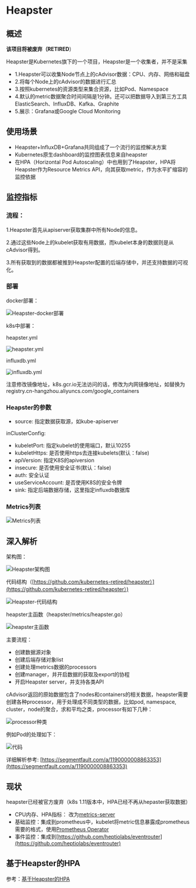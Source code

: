 # Heapster

## 概述 <a id="gai-shu"></a>

**该项目将被废弃（RETIRED**）

Heapster是Kubernetes旗下的一个项目，Heapster是一个收集者，并不是采集

* 1.Heapster可以收集Node节点上的cAdvisor数据：CPU、内存、网络和磁盘
* 2.将每个Node上的cAdvisor的数据进行汇总
* 3.按照kubernetes的资源类型来集合资源，比如Pod、Namespace
* 4.默认的metric数据聚合时间间隔是1分钟。还可以把数据导入到第三方工具ElasticSearch、InfluxDB、Kafka、Graphite
* 5.展示：Grafana或Google Cloud Monitoring

## 使用场景 <a id="shi-yong-chang-jing"></a>

* Heapster+InfluxDB+Grafana共同组成了一个流行的监控解决方案
* Kubernetes原生dashboard的监控图表信息来自heapster
* 在HPA（Horizontal Pod Autoscaling）中也用到了Heapster，HPA将Heapster作为Resource Metrics API，向其获取metric，作为水平扩缩容的监控依据

## 监控指标 <a id="jian-kong-zhi-biao"></a>

### 流程： <a id="liu-cheng"></a>

1.Heapster首先从apiserver获取集群中所有Node的信息。

 2.通过这些Node上的kubelet获取有用数据，而kubelet本身的数据则是从cAdvisor得到。

 3.所有获取到的数据都被推到Heapster配置的后端存储中，并还支持数据的可视化。

### 部署 <a id="bu-shu"></a>

docker部署：

![Heapster-docker&#x90E8;&#x7F72;](http://www.xuyasong.com/wp-content/uploads/2019/01/04df980f537101f123140ac0084a1196.png)

k8s中部署：

heapster.yml

![heapster.yml](http://www.xuyasong.com/wp-content/uploads/2019/01/7f71e6306f278e8d5f2a95bb140d90bb.png)

influxdb.yml

![ influxdb.yml](http://www.xuyasong.com/wp-content/uploads/2019/01/8ecf4d51cc9c64775eaedcef1f911518.png)

注意修改镜像地址，k8s.gcr.io无法访问的话，修改为内网镜像地址，如替换为registry.cn-hangzhou.aliyuncs.com/google\_containers

### Heapster的参数 <a id="heapster-de-can-shu"></a>

* source: 指定数据获取源，如kube-apiserver

inClusterConfig:

* kubeletPort: 指定kubelet的使用端口，默认10255
* kubeletHttps: 是否使用https去连接kubelets\(默认：false\)
* apiVersion: 指定K8S的apiversion
* insecure: 是否使用安全证书\(默认：false\)
* auth: 安全认证
* useServiceAccount: 是否使用K8S的安全令牌
* sink: 指定后端数据存储，这里指定influxdb数据库

### Metrics列表 <a id="metrics-lie-biao"></a>

![Metrics&#x5217;&#x8868;](http://www.xuyasong.com/wp-content/uploads/2019/01/626916950630a7461320b47aead94821.png)

## 深入解析 <a id="shen-ru-jie-xi"></a>

架构图：

![Heapster&#x67B6;&#x6784;&#x56FE;](http://www.xuyasong.com/wp-content/uploads/2019/01/c6cc7daab52b226d81a95a51df66100a.png)



代码结构（[https://github.com/kubernetes-retired/heapster）](https://github.com/kubernetes-retired/heapster）)​

![Heapster-&#x4EE3;&#x7801;&#x7ED3;&#x6784;](http://www.xuyasong.com/wp-content/uploads/2019/01/794b158e7f3ad6f69d064a87c3676da7.png)

heapster主函数（heapster/metrics/heapster.go）

![heapster&#x4E3B;&#x51FD;&#x6570;](http://www.xuyasong.com/wp-content/uploads/2019/01/176eb5c5ce6d264f37e9975afba9c1c2.png)

主要流程：

* 创建数据源对象
* 创建后端存储对象list
* 创建处理metrics数据的processors
* 创建manager，并开启数据的获取及export的协程
* 开启Heapster server，并支持各类API

cAdvisor返回的原始数据包含了nodes和containers的相关数据，heapster需要创建各种processor，用于处理成不同类型的数据，比如pod, namespace, cluster，node的聚合，求和平均之类，processor有如下几种：

![processor&#x79CD;&#x7C7B;](http://www.xuyasong.com/wp-content/uploads/2019/01/f2789d5a2fe67703e2caf7f577d6987f.png)

例如Pod的处理如下：

![&#x4EE3;&#x7801;](http://www.xuyasong.com/wp-content/uploads/2019/01/827a0cd9a2c0d2d7be05305936d48194.png)

详细解析参考: [https://segmentfault.com/a/1190000008863353](https://segmentfault.com/a/1190000008863353)​

## 现状 <a id="xian-zhuang"></a>

heapster已经被官方废弃（k8s 1.11版本中，HPA已经不再从hepaster获取数据）

* CPU内存、HPA指标： 改为[metrics-server](https://github.com/kubernetes-incubator/metrics-server)​
* 基础监控：集成到prometheus中，kubelet将metric信息暴露成prometheus需要的格式，使用[Prometheus Operator](https://github.com/coreos/prometheus-operator)​
* 事件监控：集成到[https://github.com/heptiolabs/eventrouter](https://github.com/heptiolabs/eventrouter)​

## 基于Heapster的HPA <a id="ji-yu-heapster-de-hpa"></a>

参考：[基于Heapster的HPA](mweblib://15466995225914)

